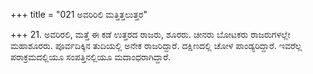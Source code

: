 +++
title = "021 ಅವರಿರಿಲಿ ಮತ್ತಿತ್ತಲುತ್ತರ"

+++
21. ಅವರಿರಲಿ, ಮತ್ತೆ ಈ ಕಡೆ ಉತ್ತರದ ರಾಜರು, ಶೂರರು. ಚೀನರು ಬೋಟಕರು ರಾಜರುಗಳಲ್ಲೇ ಮಹಾಶೂರರು.  ಪೂರ್ವದಿಕ್ಕಿನ ತುದಿಯಲ್ಲಿ ಅನೇಕ ರಾಜರಿದ್ದಾರೆ. ದಕ್ಷಿಣದಲ್ಲಿ ಚೋಳ ಪಾಂಡ್ಯರಿದ್ದಾರೆ. ಇವರೆಲ್ಲ ಪರಾಕ್ರಮದಲ್ಲಿಯೂ ಸಂಪತ್ತಿನಲ್ಲಿಯೂ ಮದಾಂಧರಾಗಿದ್ದಾರೆ.